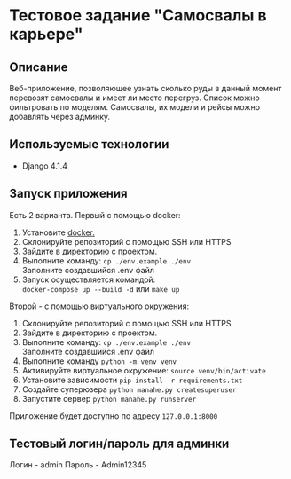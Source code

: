 # Тестовое задание "Самосвалы в карьере"

## Описание
Веб-приложение, позволяющее узнать сколько руды в данный момент перевозят самосвалы и имеет ли место перегруз. 
Список можно фильтровать по моделям. Самосвалы, их модели и рейсы можно добавлять через админку.

## Используемые технологии
- Django 4.1.4

## Запуск приложения
Есть 2 варианта. Первый с помощью docker:

1. Установите <a href="https://docs.docker.com">docker.</a>
2. Склонируйте репозиторий c помощью SSH или HTTPS
3. Зайдите в директорию с проектом.
4. Выполните команду: `cp ./env.example ./env` <br>
Заполните создавшийся .env файл
5. Запуск осуществляется командой: <br>
`docker-compose up --build -d` или `make up`

Второй - с помощью виртуального окружения:

1. Склонируйте репозиторий c помощью SSH или HTTPS
2. Зайдите в директорию с проектом.
3. Выполните команду: `cp ./env.example ./env` <br>
Заполните создавшийся .env файл
4. Выполните команду `python -m venv venv`
5. Активируйте виртуальное окружение: `source venv/bin/activate`
6. Установите зависимости `pip install -r requirements.txt`
7. Создайте суперюзера `python manahe.py createsuperuser`
8. Запустите сервер `python manahe.py runserver`

Приложение будет доступно по адресу `127.0.0.1:8000`

## Тестовый логин/пароль для админки
Логин - admin
Пароль - Admin12345